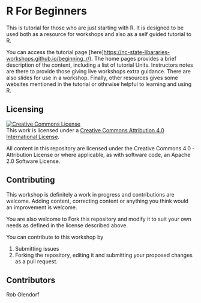 # R For Beginners

This is tutorial for those who are just starting with R. It is designed to be used both as a resource for workshops and also as a self guided tutorial to R.

You can access the tutorial page [here]https://nc-state-libararies-workshops.github.io/beginning_r/). The home pages provides a brief description of the content, including a list 
of tutorial Units. Instructors notes are there to provide those giving live workshops extra guidance. There are also slides for use in a workshop. Finally, other
resources gives some websites mentioned in the tutorial or othrwise helpful to learning and using R.





## Licensing

<a rel="license" href="http://creativecommons.org/licenses/by/4.0/">
    <img alt="Creative Commons License" style="border-width:0" src="https://i.creativecommons.org/l/by/4.0/88x31.png" />
</a>
<br />
This work is licensed under a 
<a rel="license" href="http://creativecommons.org/licenses/by/4.0/">
Creative Commons Attribution 4.0 International License</a>.

All content in this repository are licensed under the Creative Commons 4.0 - 
Attribution License or where applicable, as with software code, an Apache 2.0
Software License.


## Contributing

This workshop is definitely a work in progress and contributions are welcome. Adding content,
correcting content or anything you think would an improvement is welcome.

You are also welcome to Fork this repository and modify it to suit your own needs as 
defined in the license described above.


You can contribute to this workshop by 

1. Submitting issues
2. Forking the repository, editing it and submitting your proposed changes as a pull request.

## Contributors

Rob Olendorf





